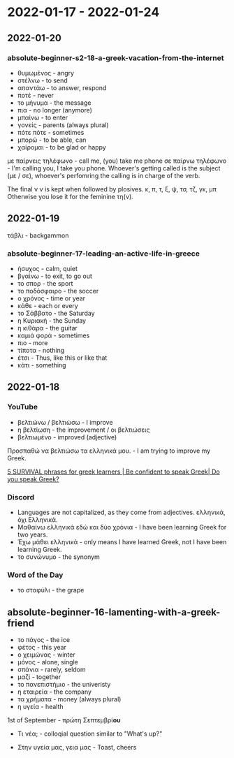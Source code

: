 # 2022-01-17 - 2022-01-24

## 2022-01-20

### absolute-beginner-s2-18-a-greek-vacation-from-the-internet

* θυμωμένος - angry
* στέλνω - to send
* απαντάω - to answer, respond
* ποτέ - never
* το μήνυμα  - the message
* πια - no longer (anymore)
* μπαίνω - to enter
* γονείς - parents (always plural)
* πότε πότε - sometimes
* μπορώ - to be able, can
* χαίρομαι - to be glad or happy

με παίρνεις τηλέφωνο - call me, (you) take me phone
σε παίρνω τηλέφωνο - I'm calling you, I take you phone.
Whoever's getting called is the subject (με / σε), whoever's perfomring the calling is in charge of the verb.

The final ν
ν is kept when followed by plosives. κ, π, τ, ξ, ψ, τσ, τζ, γκ, μπ
Otherwise you lose it for the feminine τη(ν).

## 2022-01-19

τάβλι - backgammon

### absolute-beginner-17-leading-an-active-life-in-greece

* ήσυχος - calm, quiet
* βγαίνω - to exit, to go out
* το σπορ - the sport
* το ποδόσφαιρο - the soccer
* ο χρόνος - time or year
* κάθε - each or every
* το Σάββατο - the Saturday
* η Κυριακή - the Sunday
* η κιθάρα - the guitar
* καμιά φορά - sometimes
* πιο - more
* τίποτα - nothing
* έτσι - Thus, like this or like that
* κάτι - something

## 2022-01-18

### YouTube

* βελτιώνω / βελτιώσω - I improve
* η βελτίωση - the improvement / οι βελτιώσεις
* βελτιωμένο - improved (adjective)

Προσπαθώ να βελτιώσω τα ελληνικά μου. - I am trying to improve my Greek.

[5 SURVIVAL phrases for greek learners | Be confident to speak Greek| Do you speak Greek?](https://www.youtube.com/watch?v=rQ0INfwSfpk)

### Discord

* Languages are not capitalized, as they come from adjectives. ελληνικά, όχι Ελληνικά.
* Μαθαίνω ελληνικά εδώ και δύο χρόνια - I have been learning Greek for two years.
* Έχω μάθει ελληνικά - only means I have learned Greek, not I have been learning Greek.
* το συνώνυμο - the synonym

### Word of the Day

* το σταφύλι - the grape

## absolute-beginner-16-lamenting-with-a-greek-friend

* το πάγος - the ice
* φέτος - this year
* ο χειμώνας - winter
* μόνος - alone, single
* σπάνια - rarely, seldom
* μαζί - together
* το πανεπιστήμιο - the univeristy
* η εταιρεία - the company
* τα χρήματα - money (always plural)
* η υγεία - health

1st of September - πρώτη Σεπτεμβρί**ου**

* Τι νέα; - colloqial question similar to "What's up?"

* Στην υγεία μας, γεια μας - Toast, cheers

